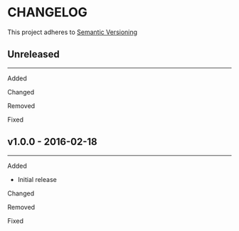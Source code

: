 # CHANGELOG

This project adheres to [Semantic Versioning](http://semver.org/)

## Unreleased
---
Added

Changed

Removed

Fixed

## v1.0.0 - 2016-02-18
---
Added
- Initial release

Changed

Removed

Fixed
